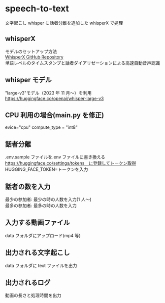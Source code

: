 # speech-to-text

文字起こし whisper に話者分離を追加した whisperX で処理

## whisperX

モデルのセットアップ方法<br>
[WhisperX GitHub Repository](https://github.com/m-bain/whisperX)<br>
単語レベルのタイムスタンプと話者ダイアリゼーションによる高速自動音声認識<br>

## whisper モデル

"large-v3"モデル（2023 年 11 月～）を利用
https://huggingface.co/openai/whisper-large-v3

## CPU 利用の場合(main.py を修正)

evice="cpu"
compute_type = "int8"

## 話者分離

.env.sample ファイルを.env ファイルに書き換える
https://huggingface.co/settings/tokens　に登録してトークン取得
HUGGING_FACE_TOKEN=トークンを入力

## 話者の数を入力

最少の参加者: 最少の時の人数を入力(1 人～)<br>
最多の参加者: 最多の時の人数を入力<br>

## 入力する動画ファイル

data フォルダにアップロード(mp4 等)<br>

## 出力される文字起こし

data フォルダに text ファイルを出力<br>

## 出力されるログ

動画の長さと処理時間を出力<br>
